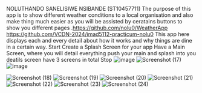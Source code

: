 NOLUTHANDO SANELISIWE NSIBANDE (ST10457711)
The purpose of this app is to show different weather conditions to a local organisation and also make thing much easier as you will be assisted by ceratains buttons to show you different pages
.https://github.com/nolu0/WeatherApp
https://github.com/VCDN-2024/imad5112-practicum-nolu0
This app here displays each and every detail about how it works and why things are dine in a certain way.
Start Create a Splash Screen for your app
Have a Main Screen, where you will detail everything
push your main and splash into you deatils screen
have 3 screens in total
Stop
![image](https://github.com/nolu0/WeatherApp/assets/163901292/737810a2-2754-4b2b-8805-09b0a0d5cf40)
![Screenshot (17)](https://github.com/nolu0/WeatherApp/assets/163901292/95f60c56-c5d0-4d30-b60d-2c161af0b14e)
![image](https://github.com/nolu0/WeatherApp/assets/163901292/ec68d364-32c7-4757-b6e0-40e022eaa111)


![Screenshot (18)](https://github.com/nolu0/WeatherApp/assets/163901292/dc2205a2-eb18-4ef1-a35d-2a5b6f2d06e0)
![Screenshot (19)](https://github.com/nolu0/WeatherApp/assets/163901292/b54cf1fa-7927-4e73-9d67-0df88fcb3f26)
![Screenshot (20)](https://github.com/nolu0/WeatherApp/assets/163901292/8b5c4964-f594-4751-8bc2-28dcb8055e7e)
![Screenshot (21)](https://github.com/nolu0/WeatherApp/assets/163901292/a8386467-3a4e-4178-921b-03294cb60c89)
![Screenshot (22)](https://github.com/nolu0/WeatherApp/assets/163901292/500fa02a-22eb-4bce-b192-96e1a0f44382)
![Screenshot (23)](https://github.com/nolu0/WeatherApp/assets/163901292/0b192ae9-bcd0-4368-8889-8e1045228d78)
![Screenshot (24)](https://github.com/nolu0/WeatherApp/assets/163901292/63e0b2ee-e582-4c6f-8637-eedf46f46a96)
